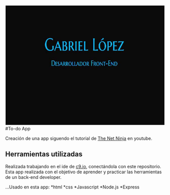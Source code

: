 ![Mi Logo](https://github.com/gabolopez90/gabolopez90.github.io/blob/master/img/thumbnail.jpg?raw=true)
#To-do App

Creación de una app siguendo el tutorial de [The Net Ninja](https://www.youtube.com/channel/UCW5YeuERMmlnqo4oq8vwUpg) en youtube. 

## Herramientas utilizadas

Realizada trabajando en el ide de [c9.io](https://c9.io), conectándola con este repositorio. Esta app realizada con el objetivo de aprender y practicar las herramientas de un back-end developer.

...Usado en esta app:
*html
*css
*Javascript
*Node.js
*Express
